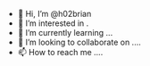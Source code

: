 - 👋 Hi, I’m @h02brian 
- 👀 I’m interested in .
- 🌱 I’m currently learning ...
- 💞️ I’m looking to collaborate on ....
- 📫 How to reach me ....

<!---
h02brian/h02brian is a ✨ special ✨ repository because its `README.md` (this file) appears on your GitHub profile.
You can click the Preview link to take a look at your changes.
--->
